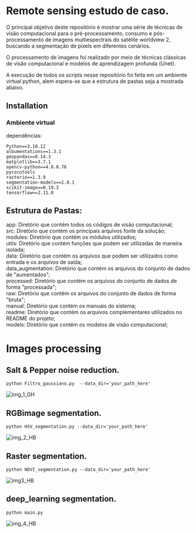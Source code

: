 # Remote sensing estudo de caso.
O principal objetivo deste repositório é mostrar uma série de técnicas de visão computacional para o pré-processamento, 
consumo e pós-processamento de imagens multiespectrais do satélite worldview 2, buscando a segmentação de pixels em diferentes cenários.

O processamento de imagens foi realizado por meio de técnicas clássicas de visão computacional e modelos de aprendizagem profunda (Unet).

A execução de todos os scripts nesse repositório foi feita em um ambiente virtual python, alem espera-se que a estrutura de pastas seja a mostrada abaixo.

## Installation
### Ambiente virtual
dependências:

    Python==3.10.12
    albumentations==1.3.1 
    geopandas==0.14.3
    matplotlib==3.7.1  
    opencv-python==4.8.0.76 
    pycocotools
    rasterio==1.3.9
    segmentation-models==1.0.1
    scikit-image==0.19.3
    tensorflow==2.11.0

## Estrutura de Pastas:
app: Diretório que contém todos os códigos de visão computacional;  
src: Diretório que contém os principais arquivos fonte da solução;  
modules: Diretório que contém os módulos utilizados;  
utils: Diretório que contém funções que podem ser utilizadas de maneira isolada;  
data: Diretório que contém os arquivos que podem ser utilizados como entrada e os arquivos de saída;  
data_augmentation: Diretório que contém os arquivos do conjunto de dados de "aumentados";  
processed: Diretório que contém os arquivos do conjunto de dados de forma "processada";  
raw: Diretório que contém os arquivos do conjunto de dados de forma "bruta";  
manual: Diretório que contém os manuais do sistema;  
readme: Diretório que contém os arquivos complementares utilizados no README do projeto;  
models: Diretório que contém os modelos de visão computacional;

# Images processing
## Salt & Pepper noise reduction.
    python Filtro_gaussiano.py  --data_dir='your_path_here'

![img_1_GH](https://github.com/JorgeEBenitezC/Remote_Sensing_case-wordview2-/assets/164698211/2b17e7b8-7a26-4329-a584-43937e5b5d54)

## RGBimage segmentation.
    python HSV_segmentation.py --data_dir='your_path_here'
    
![img_2_HB](https://github.com/JorgeEBenitezC/Remote_Sensing_case-wordview2-/assets/164698211/ccea159d-f752-4c5b-aead-91aad8e8fbf8)

    
## Raster segmentation.
    python NDVI_segmentation.py --data_dir='your_path_here'
    
![img3_HB](https://github.com/JorgeEBenitezC/Remote_Sensing_case-wordview2-/assets/164698211/fd8663f5-75ef-47e6-9624-9d664e3faca5)


## deep_learning segmentation.
    python main.py 
    
![img_4_HB](https://github.com/JorgeEBenitezC/Remote_Sensing_case-wordview2-/assets/164698211/3af51f28-45b6-45f1-9869-daabc662860c)

